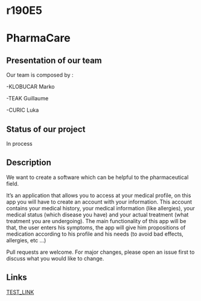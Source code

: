 # r190E5

# PharmaCare

## Presentation of our team

Our team is composed by : 

  -KLOBUCAR Marko
  
  -TEAK Guillaume
  
  -CURIC Luka

## Status of our project 

In process

## Description 

We want to create a software which can be helpful to the pharmaceutical field.

It’s an application that allows you to access at your medical profile, on this app you will have to create an account with your information. This account contains your medical history, your medical information (like allergies), your medical status (which disease you have) and your actual treatment (what treatment you are undergoing).
The main functionality of this app will be that, the user enters his symptoms, the app will give him propositions of medication according to his profile and his needs (to avoid bad effects, allergies, etc …)


Pull requests are welcome. For major changes, please open an issue first to discuss what you would like to change.

## Links
[TEST_LINK](https://google.com)
